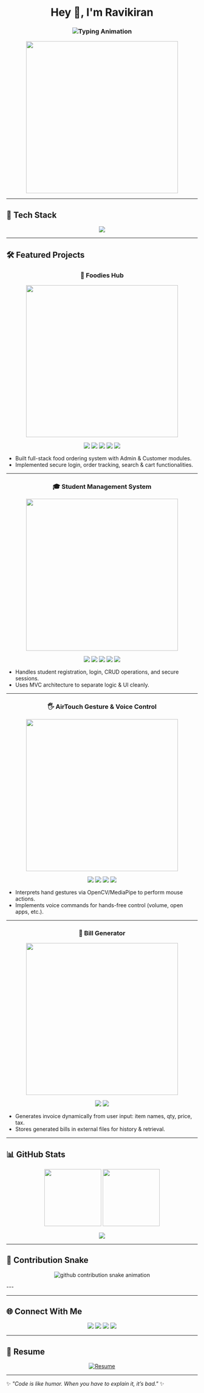 <!-- Profile Header -->
<h1 align="center">Hey 👋, I'm Ravikiran</h1>
<h3 align="center">
  <img src="https://readme-typing-svg.demolab.com?font=Fira+Code&size=25&pause=1000&color=00C2FF&center=true&vCenter=true&width=600&lines=Java+Developer;Fullstack+Learner;Tech+Explorer;Open+Source+Contributor" alt="Typing Animation" />
</h3>
<p align="center">
  <img src="https://media.giphy.com/media/qgQUggAC3Pfv687qPC/giphy.gif" width="400"/>
</p>

---

## 🚀 Tech Stack  
<p align="center">
  <img src="https://skillicons.dev/icons?i=java,spring,mysql,html,css,js,react,python,django,git,github,linux,vscode,eclipse,intellij&theme=light" />
</p>

---


## 🛠 Featured Projects  

<h3 align="center">🍔 Foodies Hub</h3>
<p align="center">
  <a href="https://github.com/ravi5781/Foodies-Hub">
    <img src="https://media.giphy.com/media/LkfI63R7cjHGz5EUOH/giphy.gif" width="400"/>
    <!-- changed GIF to food delivery style -->
  </a>
</p>
<p align="center">
  <img src="https://img.shields.io/badge/Java-007396?style=for-the-badge&logo=java&logoColor=white"/>
  <img src="https://img.shields.io/badge/Servlets-6DB33F?style=for-the-badge&logo=apache-tomcat&logoColor=white"/>
  <img src="https://img.shields.io/badge/JSP-FF6900?style=for-the-badge&logo=java&logoColor=white"/>
  <img src="https://img.shields.io/badge/JDBC-00758F?style=for-the-badge&logo=mysql&logoColor=white"/>
  <img src="https://img.shields.io/badge/MySQL-003B57?style=for-the-badge&logo=mysql&logoColor=white"/>
</p>
<ul>
  <li>Built full-stack food ordering system with Admin & Customer modules.</li>
  <li>Implemented secure login, order tracking, search & cart functionalities.</li>
</ul>

---

<h3 align="center">🎓 Student Management System</h3>
<p align="center">
  <a href="https://github.com/ravi5781/student_management">
    <img src="https://media.giphy.com/media/L1R1tvI9svkIWwpVYr/giphy.gif" width="400"/>
  </a>
</p>
<p align="center">
  <img src="https://img.shields.io/badge/Java-007396?style=for-the-badge&logo=java&logoColor=white"/>
  <img src="https://img.shields.io/badge/JSP-FF6900?style=for-the-badge&logo=java&logoColor=white"/>
  <img src="https://img.shields.io/badge/Servlets-6DB33F?style=for-the-badge&logo=apache-tomcat&logoColor=white"/>
  <img src="https://img.shields.io/badge/JDBC-00758F?style=for-the-badge&logo=mysql&logoColor=white"/>
  <img src="https://img.shields.io/badge/MySQL-003B57?style=for-the-badge&logo=mysql&logoColor=white"/>
</p>
<ul>
  <li>Handles student registration, login, CRUD operations, and secure sessions.</li>
  <li>Uses MVC architecture to separate logic & UI cleanly.</li>
</ul>

---

<h3 align="center">🖐 AirTouch Gesture & Voice Control</h3>
<p align="center">
  <a href="https://github.com/ravi5781/AirTouch-Gesture-and-Voice-Command-Interface-for-PCs">
    <img src="https://media.giphy.com/media/ZVik7pBtu9dNS/giphy.gif" width="400"/>
  </a>
</p>
<p align="center">
  <img src="https://img.shields.io/badge/Python-3776AB?style=for-the-badge&logo=python&logoColor=white"/>
  <img src="https://img.shields.io/badge/OpenCV-5C3EE8?style=for-the-badge&logo=opencv&logoColor=white"/>
  <img src="https://img.shields.io/badge/MediaPipe-4285F4?style=for-the-badge&logo=google&logoColor=white"/>
  <img src="https://img.shields.io/badge/SpeechRecognition-FF8C00?style=for-the-badge&logo=google&logoColor=white"/>
</p>
<ul>
  <li>Interprets hand gestures via OpenCV/MediaPipe to perform mouse actions.</li>
  <li>Implements voice commands for hands-free control (volume, open apps, etc.).</li>
</ul>

---

<h3 align="center">🧾 Bill Generator</h3>
<p align="center">
  <a href="https://github.com/ravi5781/Bill_Generator_System">
    <img src="https://media.giphy.com/media/3o6Zglef3CBPceDn1S/giphy.gif" width="400"/>
    <!-- you’ll need to replace this with a receipt/calculator style GIF you prefer -->
  </a>
</p>
<p align="center">
  <img src="https://img.shields.io/badge/Java-007396?style=for-the-badge&logo=java&logoColor=white"/>
  <img src="https://img.shields.io/badge/FileHandling-F3CA20?style=for-the-badge&logo=apache&logoColor=white"/>
</p>
<ul>
  <li>Generates invoice dynamically from user input: item names, qty, price, tax.</li>
  <li>Stores generated bills in external files for history & retrieval.</li>
</ul>

---




## 📊 GitHub Stats  
<p align="center">
  <img src="https://github-readme-stats.vercel.app/api?username=ravi5781&theme=react&show_icons=true&hide_border=true" height="150"/>
  <img src="https://github-readme-streak-stats.herokuapp.com?user=ravi5781&theme=react&hide_border=true" height="150"/>
</p>

<p align="center">
  <img src="https://github-profile-trophy.vercel.app/?username=ravi5781&theme=radical&no-frame=true&row=1&column=6" />
</p>

---

## 🐍 Contribution Snake  
<p align="center">
  <!-- Dark mode -->
  <picture>
    <source media="(prefers-color-scheme: dark)" srcset="https://raw.githubusercontent.com/ravi5781/ravi5781/output/snake-dark.svg" />
    <!-- Light mode -->
    <source media="(prefers-color-scheme: light)" srcset="https://raw.githubusercontent.com/ravi5781/ravi5781/output/snake.svg" />
    <img alt="github contribution snake animation" src="https://raw.githubusercontent.com/ravi5781/ravi5781/output/snake.svg" />
  </picture>
</p>
---

---

## 🌐 Connect With Me  
<p align="center">
  <a href="mailto:ravikiransh018@gmail.com"><img src="https://img.shields.io/badge/-Gmail-D14836?style=for-the-badge&logo=gmail&logoColor=white"></a>
  <a href="https://www.linkedin.com/in/ravikiransh17/"><img src="https://img.shields.io/badge/-LinkedIn-0077B5?style=for-the-badge&logo=linkedin&logoColor=white"></a>
  <a href="https://github.com/ravi5781"><img src="https://img.shields.io/badge/-GitHub-181717?style=for-the-badge&logo=github&logoColor=white"></a>
  <a href="https://instagram.com/rs_kumbar_18"><img src="https://img.shields.io/badge/-Instagram-E4405F?style=for-the-badge&logo=instagram&logoColor=white"></a>
</p>

---

## 📄 Resume  
<p align="center">
  <a href="https://drive.google.com/file/d/1ubjDSX5p9EMPiek0GYEf5rqIUm2ZFlCt/view?usp=drive_link" target="_blank">
    <img src="https://img.shields.io/badge/Download%20Resume-4285F4?style=for-the-badge&logo=google-drive&logoColor=white" alt="Resume"/>
  </a>
</p>

---

✨ *"Code is like humor. When you have to explain it, it’s bad."* ✨

